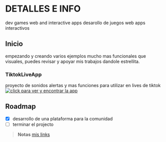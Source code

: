 # DETALLES E INFO
dev games web and interactive apps 
desarollo de juegos web apps interactivos

## Inicio

empezando y creando varios ejemplos mucho mas funcionales que visuales, puedes revisar y apoyar mis trabajos dandole estrellita.
### TiktokLiveApp
proyecto de sonidos alertas y mas funciones para utilizar en lives de tiktok 
[![ click para ver y encontrar la app](https://img.shields.io/badge/CLICK%20PARA%20LEER%20O%20REVISAR%20DOCUMENTACION-Click%20aquí%20para%20leer%20toda%20la%20documentación-blue?style=for-the-badge&logo=github)](https://nglmercer.github.io/TikLiveApp)

<!-- 
### Installation

run projects
clona

```sh
git clone <project>
cd <project>
```

Run

Run under scripts

```sh
run <environment>
```

testeos

```sh
test <environment>
```


## Built With

List things used to build the project

- [Example 1]() - One line of the description
- [Example 2]() - One line of the description

 -- -- -- -- -- -- -- -- -- -- -- -- -- -- -->

## Roadmap


- [x] desarrollo de una plataforma para la comunidad
- [ ] terminar el projecto

> **Notas**
> [mis links](https://linktr.ee/melsern?ltsid=b2b4fa34-2a0e-421b-91d8-5d24131136b9)


<!-- -- -- -- -- -- -- -- -- -- -- -- -- --

## Community

Lista de deseos de la comunidad



## Contributing

contribuye si es que lo ves necesario
-- -->

